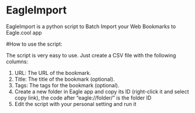 # EagleImport
EagleImport is a python script to Batch Import your Web Bookmarks to Eagle.cool app

#How to use the script:

The script is very easy to use. Just create a CSV file with the following columns:

1. URL: The URL of the bookmark.
2. Title: The title of the bookmark (optional).
3. Tags: The tags for the bookmark (optional).
4. Create a new folder in Eagle app and copy its ID (right-click it and select copy link), the code after “eagle://folder/” is the folder ID
5. Edit the script with your personal setting and run it
